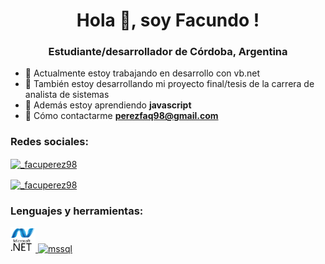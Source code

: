 <h1 align="center">Hola 👋, soy Facundo !</h1>
<h3 align="center">Estudiante/desarrollador de Córdoba, Argentina</h3>

- 🔧 Actualmente estoy trabajando en desarrollo con vb.net
- 🚚 También estoy desarrollando mi proyecto final/tesis de la carrera de analista de sistemas
- 🌱 Además estoy aprendiendo **javascript**
- 📩 Cómo contactarme **perezfaq98@gmail.com**

<h3 align="left">Redes sociales:</h3>
<p align="left">
<a href="https://twitter.com/_facuperez98" target="blank"><img align="center" src="https://user-images.githubusercontent.com/63246299/117214677-9f76cd80-add3-11eb-8ab0-a663460280b5.png" alt="_facuperez98" width="25" /></a>

<a href="https://instagram.com/_facuperez98" target="blank"><img align="center" src="https://user-images.githubusercontent.com/63246299/117214614-8706b300-add3-11eb-9f4e-77988884322d.png" alt="_facuperez98" width="25" /></a>
</p>

<h3 align="left">Lenguajes y herramientas:</h3>
<p align="left"> <a href="https://dotnet.microsoft.com/" target="_blank"> <img src="https://raw.githubusercontent.com/devicons/devicon/master/icons/dot-net/dot-net-original-wordmark.svg" alt="dotnet" width="40" height="40"/> </a> <a href="https://www.microsoft.com/en-us/sql-server" target="_blank"> <img src="https://cdn.worldvectorlogo.com/logos/microsoft-sql-server.svg" alt="mssql" width="40" height="40"/> </a>

</p>
